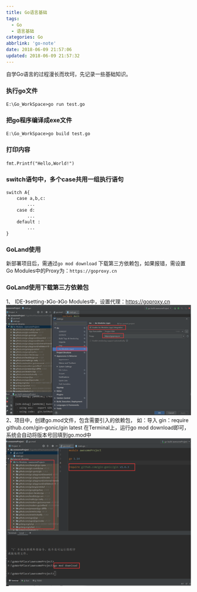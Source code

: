 ```yaml
---
title: Go语言基础
tags:
  - Go
  - 语言基础
categories: Go
abbrlink: 'go-note'
date: 2018-06-09 21:57:06
updated: 2018-06-09 21:57:32
---
```

自学Go语言的过程漫长而坎坷，先记录一些基础知识。

### 执行go文件
`E:\Go_WorkSpace>go run test.go`

### 把go程序编译成exe文件
`E:\Go_WorkSpace>go build test.go`

### 打印内容
`fmt.Printf("Hello,World!")`

### switch语句中，多个case共用一组执行语句
```shell
switch A{
	case a,b,c:
		...
	case d:
		...
	default :
		...
}
```

### GoLand使用
新部署项目后，需通过`go mod download` 下载第三方依赖包，如果报错，需设置Go Modules中的Proxy为：`https://goproxy.cn`

### GoLand使用下载第三方依赖包
1、 IDE-》setting-》Go-》Go Modules中，设置代理：https://goproxy.cn
![](/images/goland_1.png)
2、项目中，创建go.mod文件，包含需要引入的依赖包，
如：导入 gin：require github.com/gin-gonic/gin latest
在Terminal上，运行go mod download即可，系统会自动将版本号回填到go.mod中
![](/images/goland_2.png)